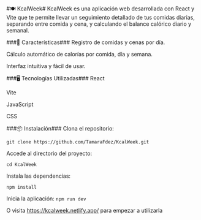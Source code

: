 
#🍽️ KcalWeek#
KcalWeek es una aplicación web desarrollada con React y Vite que te permite llevar un seguimiento detallado de tus comidas diarias, separando entre comida y cena, y calculando el balance calórico diario y semanal.

###🚀 Características###
Registro de comidas y cenas por día.

Cálculo automático de calorías por comida, día y semana.

Interfaz intuitiva y fácil de usar.

###🖥️ Tecnologías Utilizadas###
React

Vite

JavaScript

CSS

###📦 Instalación###
Clona el repositorio:

`git clone https://github.com/TamaraFdez/KcalWeek.git`

Accede al directorio del proyecto:

`cd KcalWeek`

Instala las dependencias:

`npm install`

Inicia la aplicación:
`npm run dev`

O visita <https://kcalweek.netlify.app/> para empezar a utilizarla 
